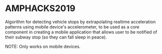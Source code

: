 # AMPHACKS2019

Algorithm for detecting vehicle stops by extrapolating realtime acceleration patterns using mobile device's accelerometer, to be used as a core component in creating a mobile application that allows user to be notified of their subway stop (so they can fall sleep in peace).

NOTE: Only works on mobile devices.
